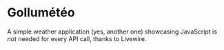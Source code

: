 # Gollumétéo

A simple weather application (yes, another one) showcasing JavaScript is *not* needed for every API call, thanks to Livewire. 
